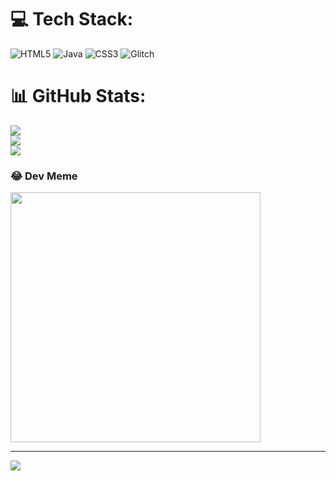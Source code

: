 
# 💻 Tech Stack:
![HTML5](https://img.shields.io/badge/html5-%23E34F26.svg?style=for-the-badge&logo=html5&logoColor=white) ![Java](https://img.shields.io/badge/java-%23ED8B00.svg?style=for-the-badge&logo=openjdk&logoColor=white) ![CSS3](https://img.shields.io/badge/css3-%231572B6.svg?style=for-the-badge&logo=css3&logoColor=white) ![Glitch](https://img.shields.io/badge/glitch-%233333FF.svg?style=for-the-badge&logo=glitch&logoColor=white)
# 📊 GitHub Stats:
![](https://github-readme-stats.vercel.app/api?username=nutt34738&theme=dark&hide_border=false&include_all_commits=false&count_private=false)<br/>
![](https://github-readme-streak-stats.herokuapp.com/?user=nutt34738&theme=dark&hide_border=false)<br/>
![](https://github-readme-stats.vercel.app/api/top-langs/?username=nutt34738&theme=dark&hide_border=false&include_all_commits=false&count_private=false&layout=compact)

### 😂 Dev Meme
<img src='https://www.google.com/url?sa=i&url=https%3A%2F%2Fprogrammerhumor.io%2Fpython-memes%2Fhtml-css-2%2F&psig=AOvVaw24kEBFLkSuCUgAMpX6K815&ust=1719029127292000&source=images&cd=vfe&opi=89978449&ved=0CA8QjRxqFwoTCOCz1djo64YDFQAAAAAdAAAAABAJ' style="height: 400px;"/>

---
[![](https://visitcount.itsvg.in/api?id=nutt34738&icon=0&color=0)](https://visitcount.itsvg.in)

<!-- Proudly created with GPRM ( https://gprm.itsvg.in ) -->
